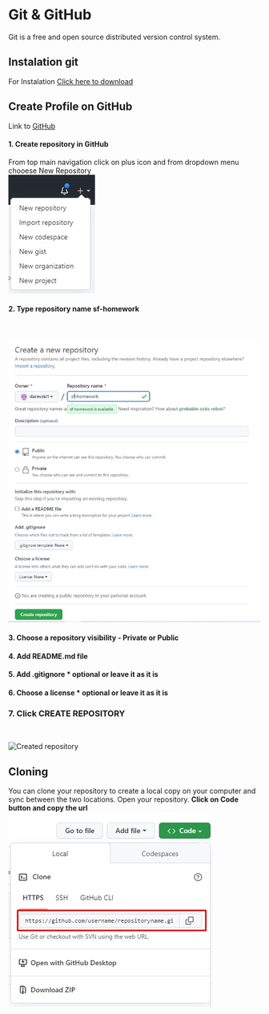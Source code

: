 # Git & GitHub

Git is a free and open source distributed version control system.

## Instalation git

For Instalation [Click here to download](https://git-scm.com/downloads)

## Create Profile on GitHub

Link to [GitHub ](https://git-scm.com/downloads)

#### 1. Create repository in GitHub

From top main navigation click on plus icon and from dropdown menu chooese New Repository<br />
![Create new repository](./assets/images/add.jpg "Click on new repository")

#### 2. Type repository name sf-homework

<br />

![Create new repository](./assets/images/create_1.jpg "MarineGEO logo")

#### 3. Choose a repository visibility - Private or Public

#### 4. Add README.md file

#### 5. Add .gitignore \* optional or leave it as it is

#### 6. Choose a license \* optional or leave it as it is

### 7. Click CREATE REPOSITORY

<br />

![](/assets/images/create_2.jpg "Created repository")

## Cloning

You can clone your repository to create a local copy on your computer and sync between the two locations.
Open your repository.
**Click on Code button and copy the url**
<br />
![Click on Code button and copy url](./assets/images/clone.jpg "github cloning")
